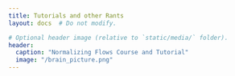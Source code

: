 ```yaml
---
title: Tutorials and other Rants
layout: docs  # Do not modify.

# Optional header image (relative to `static/media/` folder).
header:
  caption: "Normalizing Flows Course and Tutorial"
  image: "/brain_picture.png"
---
```


